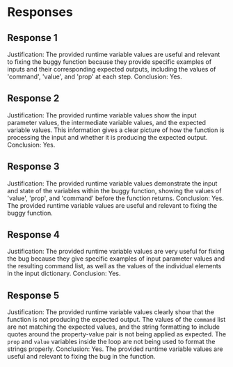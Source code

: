 # Responses
## Response 1
Justification: The provided runtime variable values are useful and relevant to fixing the buggy function because they provide specific examples of inputs and their corresponding expected outputs, including the values of 'command', 'value', and 'prop' at each step.
Conclusion: Yes.

## Response 2
Justification: The provided runtime variable values show the input parameter values, the intermediate variable values, and the expected variable values. This information gives a clear picture of how the function is processing the input and whether it is producing the expected output.
Conclusion: Yes.

## Response 3
Justification: The provided runtime variable values demonstrate the input and state of the variables within the buggy function, showing the values of 'value', 'prop', and 'command' before the function returns.
Conclusion: Yes. The provided runtime variable values are useful and relevant to fixing the buggy function.

## Response 4
Justification: The provided runtime variable values are very useful for fixing the bug because they give specific examples of input parameter values and the resulting command list, as well as the values of the individual elements in the input dictionary.
Conclusion: Yes.

## Response 5
Justification: The provided runtime variable values clearly show that the function is not producing the expected output. The values of the `command` list are not matching the expected values, and the string formatting to include quotes around the property-value pair is not being applied as expected. The `prop` and `value` variables inside the loop are not being used to format the strings properly.
Conclusion: Yes. The provided runtime variable values are useful and relevant to fixing the bug in the function.

